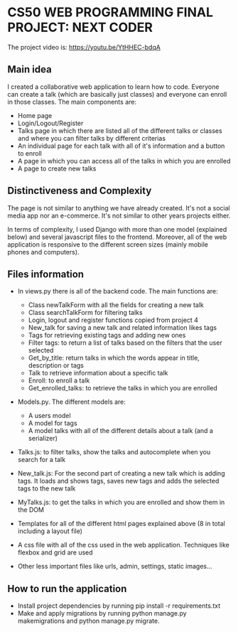 # CS50 WEB PROGRAMMING FINAL PROJECT: NEXT CODER

The project video is: https://youtu.be/YtHHEC-bdqA

## Main idea
I created a collaborative web application to learn how to code. Everyone can create a talk (which are basically just classes) and everyone can enroll in those classes. The main components are:

* Home page
* Login/Logout/Register
* Talks page in which there are listed all of the different talks or classes and where you can filter talks by different criterias
* An individual page for each talk with all of it's information and a button to enroll
* A page in which you can access all of the talks in which you are enrolled
* A page to create new talks


## Distinctiveness and Complexity
The page is not similar to anything we have already created. It's not a social media app nor an e-commerce. It's not similar to other years projects either. 

In terms of complexity, I used Django with more than one model (explained below) and several javascript files to the frontend. 
Moreover, all of the web application is responsive to the different screen sizes (mainly mobile phones and computers).

## Files information

* In views.py there is all of the backend code. The main functions are:
    * Class newTalkForm with all the fields for creating a new talk
    * Class searchTalkForm for filtering talks
    * Login, logout and register functions copied from project 4
    * New_talk for saving a new talk and related information likes tags
    * Tags for retrieving existing tags and adding new ones
    * Filter tags: to return a list of talks based on the filters that the user selected
    * Get_by_title: return talks in which the words appear in title, description or tags
    * Talk to retrieve information about a specific talk
    * Enroll: to enroll a talk
    * Get_enrolled_talks: to retrieve the talks in which you are enrolled

* Models.py. The different models are:
    * A users model
    * A model for tags
    * A model talks with all of the different details about a talk (and a serializer)


* Talks.js: to filter talks, show the talks and autocomplete when you search for a talk
* New_talk.js: For the second part of creating a new talk which is adding tags. It loads and shows tags, saves new tags and adds the selected tags to the new talk
* MyTalks.js: to get the talks in which you are enrolled and show them in the DOM

* Templates for all of the different html pages explained above (8 in total including a layout file)
* A css file with all of the css used in the web application. Techniques like flexbox and grid are used
* Other less important files like urls, admin, settings, static images...

## How to run the application
* Install project dependencies by running pip install -r requirements.txt
* Make and apply migrations by running python manage.py makemigrations and python manage.py migrate.
